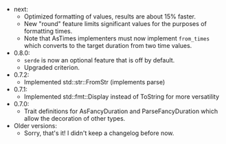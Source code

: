 -   next:
    -   Optimized formatting of values, results are about 15% faster.
    -   New "round" feature limits significant values for the purposes of formatting times.
    -   Note that AsTimes implementers must now implement `from_times` which converts to the target duration from two time values.
-   0.8.0:
    -   `serde` is now an optional feature that is off by default.
    -   Upgraded criterion.
-   0.7.2:
    -   Implemented std::str::FromStr (implements parse)
-   0.7.1:
    -   Implemented std::fmt::Display instead of ToString for more versatility
-   0.7.0:
    -   Trait definitions for AsFancyDuration and ParseFancyDuration which allow the decoration of other types.
-   Older versions:
    -   Sorry, that's it! I didn't keep a changelog before now.
